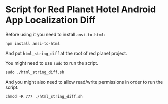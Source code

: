 # Script for Red Planet Hotel Android App Localization Diff

Before using it you need to install ```ansi-to-html```:

```
npm install ansi-to-html
```
And put `html_string_diff` at the root of red planet project.


You might need to use `sudo` to run the script.
```
sudo ./html_string_diff.sh
```

And you might also need to allow read/write permissions in order to run the script. 
```
chmod -R 777 ./html_string_diff.sh
```
